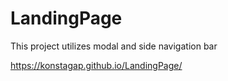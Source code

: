 # LandingPage
This project utilizes modal and side navigation bar

https://konstagap.github.io/LandingPage/
